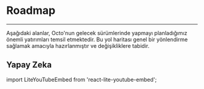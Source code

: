 # Roadmap
---
Aşağıdaki alanlar, Octo'nun gelecek sürümlerinde yapmayı planladığımız önemli yatırımları temsil etmektedir. Bu yol haritası genel bir yönlendirme sağlamak amacıyla hazırlanmıştır ve değişikliklere tabidir.

## Yapay Zeka


import LiteYouTubeEmbed from 'react-lite-youtube-embed';

<div className="video-container">
  <LiteYouTubeEmbed
    id="wDqEqHtjM8s"
    params="autoplay=1&autohide=1&showinfo=0&rel=0"
    title="Docusaurus: Documentation Made Easy"
    poster="maxresdefault"
    webp
  />
</div>